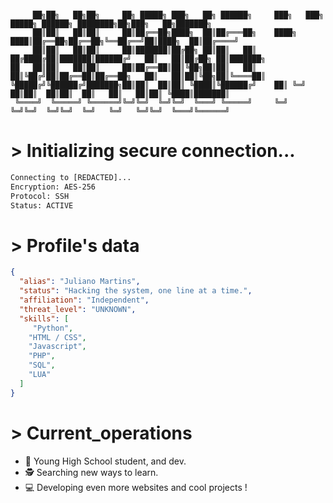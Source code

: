 ```ascii

     ██╗██╗   ██╗██╗     ██╗ █████╗ ███╗   ██╗ ██████╗     ███╗   ███╗ █████╗ ██████╗ ████████╗██╗███╗   ██╗███████╗
     ██║██║   ██║██║     ██║██╔══██╗████╗  ██║██╔═══██╗    ████╗ ████║██╔══██╗██╔══██╗╚══██╔══╝██║████╗  ██║██╔════╝
     ██║██║   ██║██║     ██║███████║██╔██╗ ██║██║   ██║    ██╔████╔██║███████║██████╔╝   ██║   ██║██╔██╗ ██║███████╗
██   ██║██║   ██║██║     ██║██╔══██║██║╚██╗██║██║   ██║    ██║╚██╔╝██║██╔══██║██╔══██╗   ██║   ██║██║╚██╗██║╚════██║
╚█████╔╝╚██████╔╝███████╗██║██║  ██║██║ ╚████║╚██████╔╝    ██║ ╚═╝ ██║██║  ██║██║  ██║   ██║   ██║██║ ╚████║███████║
 ╚════╝  ╚═════╝ ╚══════╝╚═╝╚═╝  ╚═╝╚═╝  ╚═══╝ ╚═════╝     ╚═╝     ╚═╝╚═╝  ╚═╝╚═╝  ╚═╝   ╚═╝   ╚═╝╚═╝  ╚═══╝╚══════╝

```

# > Initializing secure connection...
```txt
Connecting to [REDACTED]...
Encryption: AES-256
Protocol: SSH
Status: ACTIVE
```

# > Profile's data
```json
{
  "alias": "Juliano Martins",
  "status": "Hacking the system, one line at a time.",
  "affiliation": "Independent",
  "threat_level": "UNKNOWN",
  "skills": [
     "Python",
    "HTML / CSS",
    "Javascript",
    "PHP",
    "SQL",
    "LUA"
  ]
}
```

# > Current_operations

- 🌿 Young High School student, and dev.
- 🕵️ Searching new ways to learn.
- 💻 Developing even more websites and cool projects !
